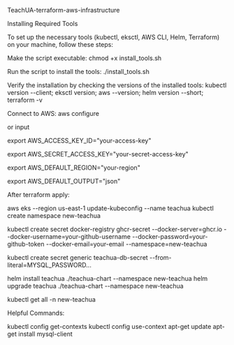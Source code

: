 TeachUA-terraform-aws-infrastructure

Installing Required Tools

To set up the necessary tools (kubectl, eksctl, AWS CLI, Helm, Terraform) on your machine, follow these steps:

Make the script executable: chmod +x install_tools.sh

Run the script to install the tools: ./install_tools.sh

Verify the installation by checking the versions of the installed tools: kubectl version --client; eksctl version; aws --version; helm version --short; terraform -v

Connect to AWS: aws configure

or input

export AWS_ACCESS_KEY_ID="your-access-key"

export AWS_SECRET_ACCESS_KEY="your-secret-access-key"

export AWS_DEFAULT_REGION="your-region"

export AWS_DEFAULT_OUTPUT="json"

After terraform apply:

aws eks --region us-east-1 update-kubeconfig --name teachua 
kubectl create namespace new-teachua

kubectl create secret docker-registry ghcr-secret
--docker-server=ghcr.io
--docker-username=your-github-username
--docker-password=your-github-token
--docker-email=your-email
--namespace=new-teachua

kubectl create secret generic teachua-db-secret
--from-literal=MYSQL_PASSWORD...

helm install teachua ./teachua-chart --namespace new-teachua helm upgrade teachua ./teachua-chart --namespace new-teachua

kubectl get all -n new-teachua

Helpful Commands: 

kubectl config get-contexts 
kubectl config use-context
apt-get update apt-get install mysql-client
